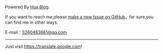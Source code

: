 Powered By [Hux Blog](https://huangxuan.me).

If you want to reach me,please [make a new Issue on GitHub](https://github.com/TH911/th911.github.io/issues/new)，for sure,you can find me in other ways.

E-mail：3260483661@qq.com

***

Just visit <https://translate.google.com>!